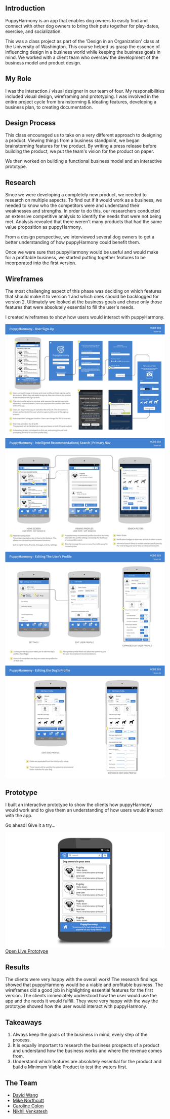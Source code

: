 ## Introduction

PuppyHarmony is an app that enables dog owners to easily find and connect with other dog owners to bring their pets together for play-dates, exercise, and socialization.

This was a class project as part of the 'Design in an Organization' class at the University of Washington. This course helped us grasp the essence of influencing design in a business world while keeping the business goals in mind. We worked with a client team who oversaw the development of the business model and product design.

## My Role

I was the interaction / visual designer in our team of four. My responsibilities included visual design, wireframing and prototyping. I was involved in the entire project cycle from brainstorming & ideating features, developing a business plan, to creating documentation.

## Design Process

This class encouraged us to take on a very different approach to designing a product. Viewing things from a business standpoint, we began brainstorming features for the product. By writing a press release before building the product, we put the team's vision for the product on paper.

We then worked on building a functional business model and an interactive prototype.

## Research

Since we were developing a completely new product, we needed to research on multiple aspects. To find out if it would work as a business, we needed to know who the competitors were and understand their weaknesses and strengths. In order to do this, our researchers conducted an extensive competitive analysis to identify the needs that were not being met. Analysis revealed that there weren't many products that had the same value proposition as puppyHarmony.

From a design perspective, we interviewed several dog owners to get a better understanding of how puppyHarmony could benefit them.

Once we were sure that puppyHarmony would be useful and would make for a profitable business, we started putting together features to be incorporated into the first version.

## Wireframes

The most challenging aspect of this phase was deciding on which features that should make it to version 1 and which ones should be backlogged for version 2. Ultimately we looked at the business goals and chose only those features that were absolutely essential to fill the user's needs.

I created wireframes to show how users would interact with puppyHarmony.

![User Sign-Up Wireframes](assets/img/projects/puppyharmony/wireframes-1.jpg)
![Puppy Harmony Screen Wireframes](assets/img/projects/puppyharmony/wireframes-2.jpg)
![User Profile Wireframes](assets/img/projects/puppyharmony/wireframes-3.jpg)
![Dog Profile Wireframes](assets/img/projects/puppyharmony/wireframes-4.jpg)

## Prototype

I built an interactive prototype to show the clients how puppyHarmony would work and to give them an understanding of how users would interact with the app. 

Go ahead! Give it a try...

<a role="button" href="https://indigodesigned.com/share/run/rv0hkyqf4jzb" target="_blank">
    <img src="assets/img/projects/puppyharmony/prototype-1.jpg" alt="Prototype Link">
</a>

<div class="ext-link">
    <a role="button" class="button" href="https://indigodesigned.com/share/run/rv0hkyqf4jzb" target="_blank">Open Live Prototype</a>
</div>

## Results

The clients were very happy with the overall work! The research findings showed that puppyHarmony would be a viable and profitable business. The wireframes did a good job in highlighting essential features for the first version. The clients immediately understood how the user would use the app and the needs it would fulfill. They were very happy with the way the prototype showed how the user would interact with puppyHarmony.

## Takeaways

1. Always keep the goals of the business in mind, every step of the process.
2. It is equally important to research the business prospects of a product and understand how the business works and where the revenue comes from.
3. Understand which features are absolutely essential for the product and build a Minimum Viable Product to test the waters first.

## The Team

<div class="team">
    <ul>
        <li><a target="_blank" href="https://www.linkedin.com/in/daviddw">David Wang</a></li>
        <li><a target="_blank" href="https://www.linkedin.com/in/mikenorthcutt">Mike Northcutt</a></li>
        <li><a target="_blank" href="https://www.linkedin.com/in/carolinecolon">Caroline Colon</a></li>
        <li><a target="_blank" href="https://www.linkedin.com/in/nvenk">Nikhil Venkatesh</a></li>
    </ul>
</div>
